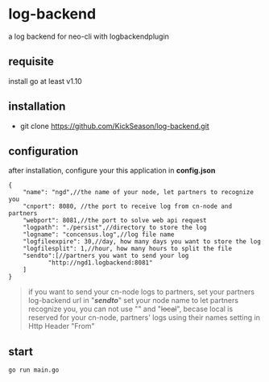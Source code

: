 # log-backend
a log backend for neo-cli with logbackendplugin
## requisite
install go at least v1.10
## installation
* git clone https://github.com/KickSeason/log-backend.git 
## configuration
after installation, configure your this application in **config.json**
```
{
    "name": "ngd",//the name of your node, let partners to recognize you
    "cnport": 8080, //the port to receive log from cn-node and partners
    "webport": 8081,//the port to solve web api request
    "logpath": "./persist",//directory to store the log
    "logname": "concensus.log",//log file name
    "logfileexpire": 30,//day, how many days you want to store the log
    "logfilesplit": 1,//hour, how many hours to split the file
    "sendto":[//partners you want to send your log
           "http://ngd1.logbackend:8081"
    ]
}
```

> if you want to send your cn-node logs to partners, set your partners log-backend url in "__*sendto*__"
>set your node name to let partners recognize you, you can not use "" and "~~local~~", becase local is reserved for your cn-node, partners' logs using their names setting in Http Header "From"
## start
```go run main.go```